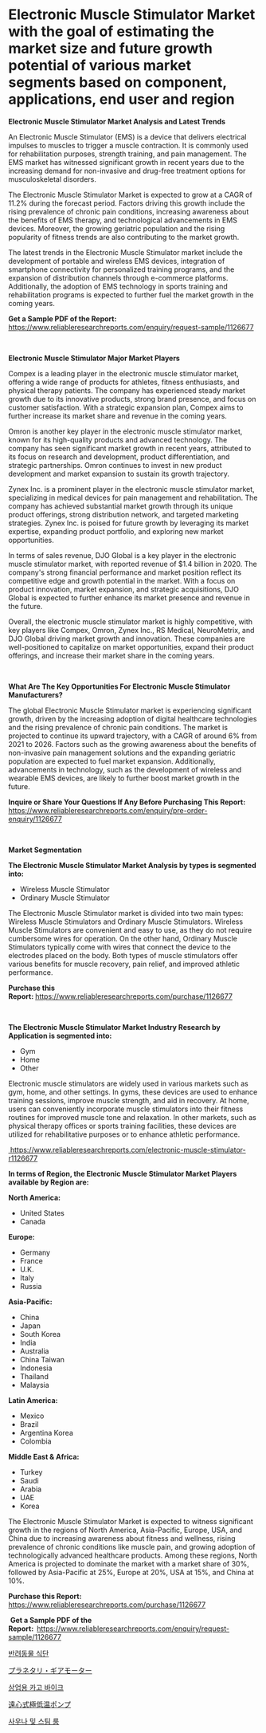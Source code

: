 <p><h1>Electronic Muscle Stimulator Market with the goal of estimating the market size and future growth potential of various market segments based on component, applications, end user and region</h1></p><p><strong>Electronic Muscle Stimulator Market Analysis and Latest Trends</strong></p>
<p><p>An Electronic Muscle Stimulator (EMS) is a device that delivers electrical impulses to muscles to trigger a muscle contraction. It is commonly used for rehabilitation purposes, strength training, and pain management. The EMS market has witnessed significant growth in recent years due to the increasing demand for non-invasive and drug-free treatment options for musculoskeletal disorders.</p><p>The Electronic Muscle Stimulator Market is expected to grow at a CAGR of 11.2% during the forecast period. Factors driving this growth include the rising prevalence of chronic pain conditions, increasing awareness about the benefits of EMS therapy, and technological advancements in EMS devices. Moreover, the growing geriatric population and the rising popularity of fitness trends are also contributing to the market growth.</p><p>The latest trends in the Electronic Muscle Stimulator market include the development of portable and wireless EMS devices, integration of smartphone connectivity for personalized training programs, and the expansion of distribution channels through e-commerce platforms. Additionally, the adoption of EMS technology in sports training and rehabilitation programs is expected to further fuel the market growth in the coming years.</p></p>
<p><strong>Get a Sample PDF of the Report:&nbsp;</strong> <a href="https://www.reliableresearchreports.com/enquiry/request-sample/1126677">https://www.reliableresearchreports.com/enquiry/request-sample/1126677</a></p>
<p>&nbsp;</p>
<p><strong>Electronic Muscle Stimulator Major Market Players</strong></p>
<p><p>Compex is a leading player in the electronic muscle stimulator market, offering a wide range of products for athletes, fitness enthusiasts, and physical therapy patients. The company has experienced steady market growth due to its innovative products, strong brand presence, and focus on customer satisfaction. With a strategic expansion plan, Compex aims to further increase its market share and revenue in the coming years.</p><p>Omron is another key player in the electronic muscle stimulator market, known for its high-quality products and advanced technology. The company has seen significant market growth in recent years, attributed to its focus on research and development, product differentiation, and strategic partnerships. Omron continues to invest in new product development and market expansion to sustain its growth trajectory.</p><p>Zynex Inc. is a prominent player in the electronic muscle stimulator market, specializing in medical devices for pain management and rehabilitation. The company has achieved substantial market growth through its unique product offerings, strong distribution network, and targeted marketing strategies. Zynex Inc. is poised for future growth by leveraging its market expertise, expanding product portfolio, and exploring new market opportunities.</p><p>In terms of sales revenue, DJO Global is a key player in the electronic muscle stimulator market, with reported revenue of $1.4 billion in 2020. The company's strong financial performance and market position reflect its competitive edge and growth potential in the market. With a focus on product innovation, market expansion, and strategic acquisitions, DJO Global is expected to further enhance its market presence and revenue in the future.</p><p>Overall, the electronic muscle stimulator market is highly competitive, with key players like Compex, Omron, Zynex Inc., RS Medical, NeuroMetrix, and DJO Global driving market growth and innovation. These companies are well-positioned to capitalize on market opportunities, expand their product offerings, and increase their market share in the coming years.</p></p>
<p>&nbsp;</p>
<p><strong>What Are The Key Opportunities For Electronic Muscle Stimulator Manufacturers?</strong></p>
<p><p>The global Electronic Muscle Stimulator market is experiencing significant growth, driven by the increasing adoption of digital healthcare technologies and the rising prevalence of chronic pain conditions. The market is projected to continue its upward trajectory, with a CAGR of around 6% from 2021 to 2026. Factors such as the growing awareness about the benefits of non-invasive pain management solutions and the expanding geriatric population are expected to fuel market expansion. Additionally, advancements in technology, such as the development of wireless and wearable EMS devices, are likely to further boost market growth in the future.</p></p>
<p><strong>Inquire or Share Your Questions If Any Before Purchasing This Report:</strong> <a href="https://www.reliableresearchreports.com/enquiry/pre-order-enquiry/1126677">https://www.reliableresearchreports.com/enquiry/pre-order-enquiry/1126677</a></p>
<p>&nbsp;</p>
<p><strong>Market Segmentation</strong></p>
<p><strong>The Electronic Muscle Stimulator Market Analysis by types is segmented into:</strong></p>
<p><ul><li>Wireless Muscle Stimulator</li><li>Ordinary Muscle Stimulator</li></ul></p>
<p><p>The Electronic Muscle Stimulator market is divided into two main types: Wireless Muscle Stimulators and Ordinary Muscle Stimulators. Wireless Muscle Stimulators are convenient and easy to use, as they do not require cumbersome wires for operation. On the other hand, Ordinary Muscle Stimulators typically come with wires that connect the device to the electrodes placed on the body. Both types of muscle stimulators offer various benefits for muscle recovery, pain relief, and improved athletic performance.</p></p>
<p><strong>Purchase this Report:&nbsp;</strong><a href="https://www.reliableresearchreports.com/purchase/1126677">https://www.reliableresearchreports.com/purchase/1126677</a></p>
<p>&nbsp;</p>
<p><strong>The Electronic Muscle Stimulator Market Industry Research by Application is segmented into:</strong></p>
<p><ul><li>Gym</li><li>Home</li><li>Other</li></ul></p>
<p><p>Electronic muscle stimulators are widely used in various markets such as gym, home, and other settings. In gyms, these devices are used to enhance training sessions, improve muscle strength, and aid in recovery. At home, users can conveniently incorporate muscle stimulators into their fitness routines for improved muscle tone and relaxation. In other markets, such as physical therapy offices or sports training facilities, these devices are utilized for rehabilitative purposes or to enhance athletic performance.</p></p>
<p><a href="https://www.reliableresearchreports.com/electronic-muscle-stimulator-r1126677">&nbsp;https://www.reliableresearchreports.com/electronic-muscle-stimulator-r1126677</a></p>
<p><strong>In terms of Region, the Electronic Muscle Stimulator Market Players available by Region are:</strong></p>
<p>
    <p> <strong> North America: </strong>
        <ul>
            <li>United States</li>
            <li>Canada</li>
        </ul>
        </p> 
    <p> <strong> Europe: </strong>
        <ul>
            <li>Germany</li>
            <li>France</li>
            <li>U.K.</li>
            <li>Italy</li>
            <li>Russia</li>
        </ul>
        </p> 
    <p> <strong> Asia-Pacific: </strong>
        <ul>
            <li>China</li>
            <li>Japan</li>
            <li>South Korea</li>
            <li>India</li>
            <li>Australia</li>
            <li>China Taiwan</li>
            <li>Indonesia</li>
            <li>Thailand</li>
            <li>Malaysia</li>
        </ul>
        </p> 
    <p> <strong> Latin America: </strong>
        <ul>
            <li>Mexico</li>
            <li>Brazil</li>
            <li>Argentina Korea</li>
            <li>Colombia</li>
        </ul>
        </p> 
    <p> <strong> Middle East & Africa: </strong>
        <ul>
            <li>Turkey</li>
            <li>Saudi</li>
            <li>Arabia</li>
            <li>UAE</li>
            <li>Korea</li>
        </ul>
    </p>
    </p>
<p><p>The Electronic Muscle Stimulator Market is expected to witness significant growth in the regions of North America, Asia-Pacific, Europe, USA, and China due to increasing awareness about fitness and wellness, rising prevalence of chronic conditions like muscle pain, and growing adoption of technologically advanced healthcare products. Among these regions, North America is projected to dominate the market with a market share of 30%, followed by Asia-Pacific at 25%, Europe at 20%, USA at 15%, and China at 10%.</p></p>
<p><strong>Purchase this Report: </strong><a href="https://www.reliableresearchreports.com/purchase/1126677">https://www.reliableresearchreports.com/purchase/1126677</a></p>
<p>&nbsp;<strong>Get a Sample PDF of the Report:&nbsp;&nbsp;</strong><a href="https://www.reliableresearchreports.com/enquiry/request-sample/1126677">https://www.reliableresearchreports.com/enquiry/request-sample/1126677</a></p>
<p><strong></strong></p>
<p><p><a href="https://medium.com/@leeusso5656/%EB%B0%98%EB%A0%A4%EB%8F%99%EB%AC%BC-%EC%82%AC%EB%A3%8C-%EC%8B%9C%EC%9E%A5-%EC%A1%B0%EC%82%AC-%EB%B3%B4%EA%B3%A0%EC%84%9C-%EC%97%AD%EC%82%AC-%EB%B0%8F-2024%EB%85%84%EB%B6%80%ED%84%B0-2031%EB%85%84%EA%B9%8C%EC%A7%80%EC%9D%98-%EC%A0%84%EB%A7%9D-3f97f0db3f8c">반려동물 식단</a></p><p><a href="https://github.com/VellaJacobi2023/Market-Research-Report-List-1/blob/main/804355249010.md">プラネタリ・ギアモーター</a></p><p><a href="https://github.com/hzumrdvas204296/Market-Research-Report-List-1/blob/main/707290443637.md">상업용 카고 바이크</a></p><p><a href="https://github.com/oqxogxyvqe90775/Market-Research-Report-List-2/blob/main/892020749009.md">遠心式極低温ポンプ</a></p><p><a href="https://medium.com/@diannaflatley/%EC%82%AC%EC%9A%B0%EB%82%98-%EB%B0%8F-%EC%8A%A4%ED%8C%80%EB%A3%B8-%EC%8B%9C%EC%9E%A5%EC%9D%84-%EB%B6%84%EC%84%9D-%EA%B8%80%EB%A1%9C%EB%B2%8C-%EC%82%B0%EC%97%85-%EC%A0%84%EB%A7%9D-%EB%B0%8F-%EC%98%88%EC%B8%A1-2024%EB%85%84%EB%B6%80%ED%84%B0-2031%EB%85%84%EA%B9%8C%EC%A7%80-cb48861cb69c">사우나 및 스팀 룸</a></p></p>